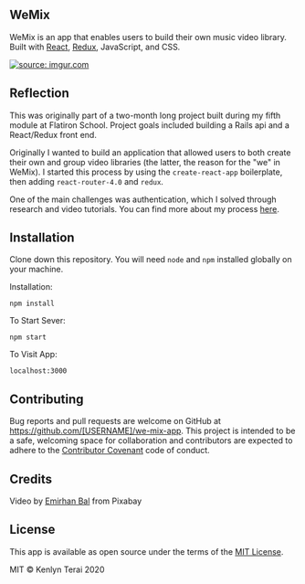 ## WeMix
WeMix is an app that enables users to build their own music video library. Built with [React](https://reactjs.org/), [Redux](https://redux.js.org/), JavaScript, and CSS.

<a href="https://imgur.com/aGog6YK"><img src="https://i.imgur.com/aGog6YK.png" title="source: imgur.com" /></a>

## Reflection

This was originally part of a two-month long project built during my fifth module at Flatiron School. Project goals included building a Rails api and a React/Redux front end.

Originally I wanted to build an application that allowed users to both create their own and group video libraries (the latter, the reason for the "we" in WeMix). I started this process by using the `create-react-app` boilerplate, then adding `react-router-4.0` and `redux`.  

One of the main challenges was authentication, which I solved through research and video tutorials. You can find more about my process [here](https://medium.com/@kenlynterai/final-project-react-redux-decf320c29d4).

## Installation
Clone down this repository. You will need `node` and `npm` installed globally on your machine.  

Installation:

`npm install`  

To Start Sever:

`npm start`  

To Visit App:

`localhost:3000`  

## Contributing
Bug reports and pull requests are welcome on GitHub at https://github.com/[USERNAME]/we-mix-app. This project is intended to be a safe, welcoming space for collaboration and contributors are expected to adhere to the [Contributor Covenant](http://contributor-covenant.org) code of conduct.

## Credits
Video by [Emirhan Bal]("https://pixabay.com/?utm_source=link-attribution&amp;utm_medium=referral&amp;utm_campaign=image&amp;utm_content=15174") from Pixabay

## License
This app is available as open source under the terms of the [MIT License](http://opensource.org/licenses/MIT).

MIT © Kenlyn Terai 2020
